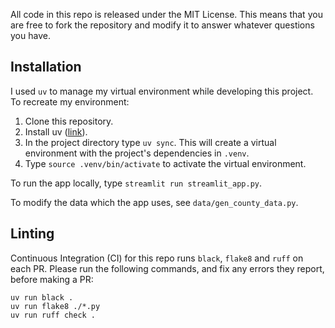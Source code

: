 All code in this repo is released under the MIT License. This means that you are free to fork the repository and modify it to answer whatever questions you have. 

## Installation
I used `uv` to manage my virtual environment while developing this project. To recreate my environment:
1. Clone this repository.
2. Install uv ([link](https://docs.astral.sh/uv/#installation)).
3. In the project directory type `uv sync`. This will create a virtual environment with the project's dependencies in `.venv`. 
4. Type `source .venv/bin/activate` to activate the virtual environment.

To run the app locally, type `streamlit run streamlit_app.py`.

To modify the data which the app uses, see `data/gen_county_data.py`.

## Linting

Continuous Integration (CI) for this repo runs `black`, `flake8` and `ruff` on each PR. Please run the following commands, and fix any errors they report, before making a PR:

```
uv run black .
uv run flake8 ./*.py
uv run ruff check .
```
